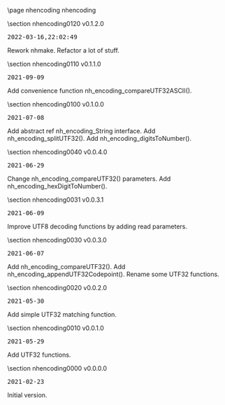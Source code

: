 \page nhencoding nhencoding

<div style="max-width:700px;">

\section nhencoding0120 v0.1.2.0

<pre>
2022-03-16,22:02:49
</pre>

 Rework nhmake. Refactor a lot of stuff.



\section nhencoding0110 v0.1.1.0

<pre>
2021-09-09
</pre>

 Add convenience function nh_encoding_compareUTF32ASCII().



\section nhencoding0100 v0.1.0.0

<pre>
2021-07-08
</pre>

 Add abstract ref nh_encoding_String interface. Add nh_encoding_splitUTF32(). Add nh_encoding_digitsToNumber().



\section nhencoding0040 v0.0.4.0

<pre>
2021-06-29
</pre>

 Change nh_encoding_compareUTF32() parameters. Add nh_encoding_hexDigitToNumber().



\section nhencoding0031 v0.0.3.1

<pre>
2021-06-09
</pre>

 Improve UTF8 decoding functions by adding read parameters.



\section nhencoding0030 v0.0.3.0

<pre>
2021-06-07
</pre>

 Add nh_encoding_compareUTF32(). Add nh_encoding_appendUTF32Codepoint(). Rename some UTF32 functions.



\section nhencoding0020 v0.0.2.0

<pre>
2021-05-30
</pre>

 Add simple UTF32 matching function.



\section nhencoding0010 v0.0.1.0

<pre>
2021-05-29
</pre>

 Add UTF32 functions.



\section nhencoding0000 v0.0.0.0

<pre>
2021-02-23
</pre>

 Initial version.



</div>